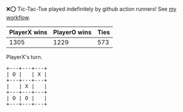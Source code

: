 :x::o: Tic-Tac-Toe played indefinitely by github action runners! See [my workflow](.github/workflows/play.yaml).

|PlayerX wins|PlayerO wins|Ties|
|-|-|-|
|1305|1229|573|

PlayerX's turn.

<pre>
+---+---+---+
| O |   | X |
+---+---+---+
|   | X |   |
+---+---+---+
| O | O |   |
+---+---+---+
</pre>